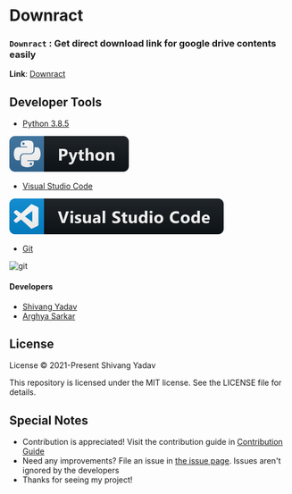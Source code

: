 # Downract
### `Downract` : Get direct download link for google drive contents easily 

**Link**: [Downract](https://downract.vercel.app)

## Developer Tools

- [Python 3.8.5](https://www.python.org/ftp/python/3.8.5/Python-3.8.5.tar.xz) 

![python](https://raw.githubusercontent.com/MikeCodesDotNET/ColoredBadges/master/svg/dev/languages/python.svg)

- [Visual Studio Code](https://code.visualstudio.com) 

![vscode](https://raw.githubusercontent.com/MikeCodesDotNET/ColoredBadges/master/svg/dev/tools/visualstudio_code.svg)

- [Git](https://git-scm.com/) 

![git](https://raw.githubusercontent.com/klaasnicolaas/ColoredBadges/new-badges/svg/dev/tools/git.svg)


#### Developers
- [Shivang Yadav](https://github.com/shivang1809)
- [Arghya Sarkar](https://github.com/arghyagod-coder)

## License

License © 2021-Present Shivang Yadav

This repository is licensed under the MIT license. See the LICENSE file for details.

## Special Notes

- Contribution is appreciated! Visit the contribution guide in [Contribution Guide](CONTRIBUTING.md)
- Need any improvements? File an issue in [the issue page](https://github.com/shivang1809/mysite/issues). Issues aren't ignored by the developers
- Thanks for seeing my project!
